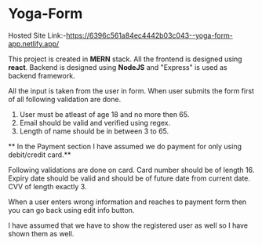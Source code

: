 # Yoga-Form

Hosted Site Link:-https://6396c561a84ec4442b03c043--yoga-form-app.netlify.app/

This project is created in **MERN** stack. 
All the frontend is designed using **react**.
Backend is designed using **NodeJS** and "Express" is used as backend framework.

All the input is taken from the user in form.
When user submits the form first of all following validation are done.
1. User must be atleast of age 18 and no more then 65.
2. Email should be valid and verified using regex.
3. Length of name should be in between 3 to 65.

** In the Payment section I have assumed we do payment for only using debit/credit card.**

Following validations are done on card.
Card number should be of length 16.
Expiry date should be valid and should be of future date from current date.
CVV of length exactly 3.

When a user enters wrong information and reaches to payment form then you can go back using edit info button.

I have assumed that we have to show the registered user as well so I have shown them as well.
